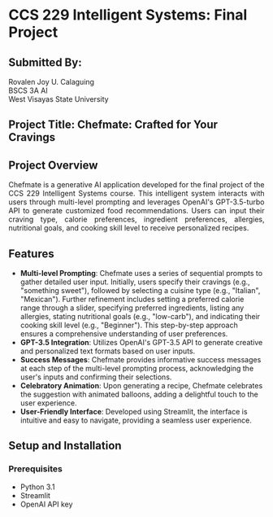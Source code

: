 # CCS 229 Intelligent Systems: Final Project

## Submitted By:
Rovalen Joy U. Calaguing <br>
BSCS 3A AI <br>
West Visayas State University <br>

## Project Title: Chefmate: Crafted for Your Cravings

## Project Overview
<div align="justify">
Chefmate is a generative AI application developed for the final project of the CCS 229 Intelligent Systems course. This intelligent system interacts with users through multi-level prompting and leverages OpenAI's GPT-3.5-turbo API to generate customized food recommendations. Users can input their craving type, calorie preferences, ingredient preferences, allergies, nutritional goals, and cooking skill level to receive personalized recipes.
</div>

## Features
- **Multi-level Prompting**: Chefmate uses a series of sequential prompts to gather detailed user input. Initially, users specify their cravings (e.g., "something sweet"), followed by selecting a cuisine type (e.g., "Italian", "Mexican"). Further refinement includes setting a preferred calorie range through a slider, specifying preferred ingredients, listing any allergies, stating nutritional goals (e.g., "low-carb"), and indicating their cooking skill level (e.g., "Beginner"). This step-by-step approach ensures a comprehensive understanding of user preferences.
- **GPT-3.5 Integration**: Utilizes OpenAI's GPT-3.5 API to generate creative and personalized text formats based on user inputs.
- **Success Messages**: Chefmate provides informative success messages at each step of the multi-level prompting process, acknowledging the user's inputs and confirming their selections.
- **Celebratory Animation**: Upon generating a recipe, Chefmate celebrates the suggestion with animated balloons, adding a delightful touch to the user experience.
- **User-Friendly Interface**: Developed using Streamlit, the interface is intuitive and easy to navigate, providing a seamless user experience.

## Setup and Installation
### Prerequisites
- Python 3.1
- Streamlit
- OpenAI API key
